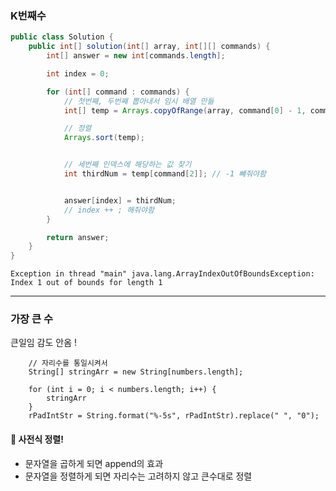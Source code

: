 ### K번째수

```java
public class Solution {
	public int[] solution(int[] array, int[][] commands) {
		int[] answer = new int[commands.length];

		int index = 0;

		for (int[] command : commands) {
			// 첫번째, 두번째 뽑아내서 임시 배열 만듦
			int[] temp = Arrays.copyOfRange(array, command[0] - 1, command[1]);

			// 정렬
			Arrays.sort(temp);


			// 세번째 인덱스에 해당하는 값 찾기
			int thirdNum = temp[command[2]]; // -1 뺴줘야함


			answer[index] = thirdNum;
            // index ++ ; 해줘야함
		}

		return answer;
	}
}
```

```
Exception in thread "main" java.lang.ArrayIndexOutOfBoundsException: Index 1 out of bounds for length 1
```

---

### 가장 큰 수

큰일임 감도 안옴 !

    	// 자리수를 통일시켜서
    	String[] stringArr = new String[numbers.length];

    	for (int i = 0; i < numbers.length; i++) {
    		stringArr
    	}
    	rPadIntStr = String.format("%-5s", rPadIntStr).replace(" ", "0");

#### 💠 사전식 정렬!

- 문자열을 곱하게 되면 append의 효과
- 문자열을 정렬하게 되면 자리수는 고려하지 않고 큰수대로 정렬

